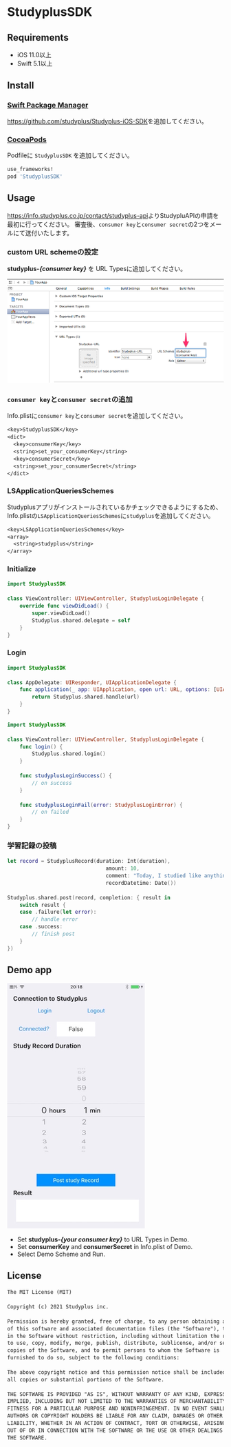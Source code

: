 # StudyplusSDK

## Requirements

 * iOS 11.0以上
 * Swift 5.1以上

## Install

### [Swift Package Manager](https://github.com/apple/swift-package-manager/)

<https://github.com/studyplus/Studyplus-iOS-SDK>を追加してください。

### [CocoaPods](https://cocoapods.org/)

Podfileに `StudyplusSDK` を追加してください。

```ruby
use_frameworks!
pod 'StudyplusSDK'
```

## Usage

<https://info.studyplus.co.jp/contact/studyplus-api>よりStudypluAPIの申請を最初に行ってください。
審査後、`consumer key`と`consumer secret`の2つをメールにて送付いたします。

### custom URL schemeの設定

__studyplus-*{consumer key}*__ を URL Typesに追加してください。

![xcode](https://github.com/studyplus/Studyplus-iOS-SDK/blob/main/docs/set_url_scheme.png)

### `consumer key`と`consumer secret`の追加

Info.plistに`consumer key`と`consumer secret`を追加してください。

```txt
<key>StudyplusSDK</key>
<dict>
  <key>consumerKey</key>
  <string>set_your_consumerKey</string>
  <key>consumerSecret</key>
  <string>set_your_consumerSecret</string>
</dict>
```

### LSApplicationQueriesSchemes

Studyplusアプリがインストールされているかチェックできるようにするため、Info.plistの`LSApplicationQueriesSchemes`に`studyplus`を追加してください。

```txt
<key>LSApplicationQueriesSchemes</key>
<array>
  <string>studyplus</string>
</array>
```

### Initialize

```swift
import StudyplusSDK

class ViewController: UIViewController, StudyplusLoginDelegate {
    override func viewDidLoad() {
        super.viewDidLoad()
        Studyplus.shared.delegate = self
    }
}
```

### Login

```swift
import StudyplusSDK

class AppDelegate: UIResponder, UIApplicationDelegate {
    func application(_ app: UIApplication, open url: URL, options: [UIApplication.OpenURLOptionsKey: Any] = [:]) -> Bool {
        return Studyplus.shared.handle(url)
    }
}
```

```swift
import StudyplusSDK

class ViewController: UIViewController, StudyplusLoginDelegate {
    func login() {
        Studyplus.shared.login()
    }

    func studyplusLoginSuccess() {
        // on success
    }

    func studyplusLoginFail(error: StudyplusLoginError) {
        // on failed
    }
}
```

### 学習記録の投稿

```swift
let record = StudyplusRecord(duration: Int(duration),
                                amount: 10,
                                comment: "Today, I studied like anything.",
                                recordDatetime: Date())

Studyplus.shared.post(record, completion: { result in
    switch result {
    case .failure(let error):
        // handle error
    case .success:
        // finish post
    }
})
```

## Demo app

![demo](https://github.com/studyplus/Studyplus-iOS-SDK/blob/main/docs/demoapp.jpg)

- Set __studyplus-*{your consumer key}*__ to URL Types in Demo.
- Set __consumerKey__ and __consumerSecret__ in Info.plist of Demo.
- Select Demo Scheme and Run.

## License

```txt
The MIT License (MIT)

Copyright (c) 2021 Studyplus inc.

Permission is hereby granted, free of charge, to any person obtaining a copy
of this software and associated documentation files (the "Software"), to deal
in the Software without restriction, including without limitation the rights
to use, copy, modify, merge, publish, distribute, sublicense, and/or sell
copies of the Software, and to permit persons to whom the Software is
furnished to do so, subject to the following conditions:

The above copyright notice and this permission notice shall be included in
all copies or substantial portions of the Software.

THE SOFTWARE IS PROVIDED "AS IS", WITHOUT WARRANTY OF ANY KIND, EXPRESS OR
IMPLIED, INCLUDING BUT NOT LIMITED TO THE WARRANTIES OF MERCHANTABILITY,
FITNESS FOR A PARTICULAR PURPOSE AND NONINFRINGEMENT. IN NO EVENT SHALL THE
AUTHORS OR COPYRIGHT HOLDERS BE LIABLE FOR ANY CLAIM, DAMAGES OR OTHER
LIABILITY, WHETHER IN AN ACTION OF CONTRACT, TORT OR OTHERWISE, ARISING FROM,
OUT OF OR IN CONNECTION WITH THE SOFTWARE OR THE USE OR OTHER DEALINGS IN
THE SOFTWARE.
```
